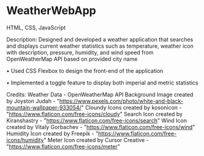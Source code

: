# WeatherWebApp

HTML, CSS, JavaScript

Description: Designed and developed a weather application that searches and displays current weather statistics such as temperature, weather icon with description, pressure, humidity, and wind speed from OpenWeatherMap API based on provided city name

• Used CSS Flexbox to design the front-end of the application

• Implemented a toggle feature to display both imperial and metric statistics

Credits:
Weather Data - OpenWeatherMap API
Background Image created by Joyston Judah - "https://www.pexels.com/photo/white-and-black-mountain-wallpaper-933054/"
Cloundy Icons created by kosonicon - "https://www.flaticon.com/free-icons/cloudy"
Search Icon created by Kiranshastry - "https://www.flaticon.com/free-icons/search"
Wind Icon created by Vitaly Gorbachev - "https://www.flaticon.com/free-icons/wind" 
Humidity Icon created by Freepik - "https://www.flaticon.com/free-icons/humidity"
Meter Icon created by Cursor Creative - "https://www.flaticon.com/free-icons/meter"
     
 
